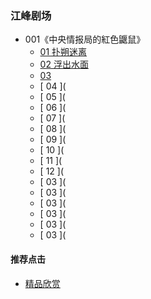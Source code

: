 

### 江峰剧场
- 001《中央情报局的紅色鼴鼠》
  - [ 01 扑朔迷离 ](https://youtu.be/WGYvPtTj9-Q)
  - [ 02 浮出水面 ](https://youtu.be/Vs2Ms6hExQA)
  - [ 03 ](https://youtu.be/cYiBbkNcOEE)
  - [ 04 ](
  - [ 05 ](
  - [ 06 ](
  - [ 07 ](
  - [ 08 ](
  - [ 09 ](
  - [ 10 ](
  - [ 11 ](
  - [ 12 ](
  - [ 03 ](
  - [ 03 ](
  - [ 03 ](
  - [ 03 ](
  - [ 03 ](
  - [ 03 ](





#### 推荐点击
- [精品欣赏](https://summer200.github.io/content/main)
